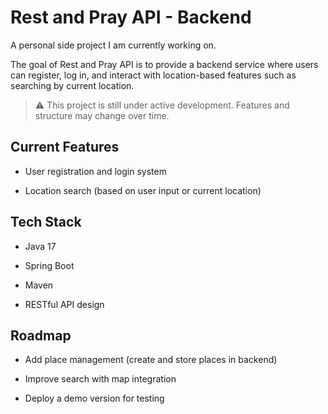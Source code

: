 # Rest and Pray API - Backend

A personal side project I am currently working on.

The goal of Rest and Pray API is to provide a backend service where users can register, log in, and interact with location-based features such as searching by current location.

>⚠️ This project is still under active development. Features and structure may change over time.


## Current Features

- User registration and login system

- Location search (based on user input or current location)

## Tech Stack

- Java 17

- Spring Boot

- Maven

- RESTful API design

## Roadmap

- Add place management (create and store places in backend)

- Improve search with map integration

- Deploy a demo version for testing
